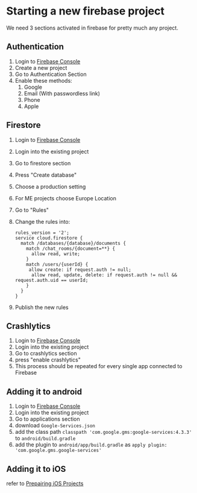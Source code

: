 # Starting a new firebase project

We need 3 sections activated in firebase for pretty much any project.

## Authentication

1. Login to [Firebase Console](https://console.firebase.google.com)
2. Create a new project
3. Go to Authentication Section
4. Enable these methods:
   1. Google
   2. Email (With passwordless link)
   3. Phone
   4. Apple

## Firestore

1. Login to [Firebase Console](https://console.firebase.google.com)

2. Login into the existing project

3. Go to firestore section

4. Press "Create database"

5. Choose a production setting

6. For ME projects choose Europe Location

7. Go to "Rules"

8. Change the rules into:

   ```
   rules_version = '2';
   service cloud.firestore {
     match /databases/{database}/documents {
       match /chat_rooms/{document=**} {
         allow read, write;
       }
       match /users/{userId} {
       	allow create: if request.auth != null;
         allow read, update, delete: if request.auth != null && request.auth.uid == userId;
       }
     }
   }
   ```

9. Publish the new rules

## Crashlytics

1. Login to [Firebase Console](https://console.firebase.google.com)
2. Login into the existing project
3. Go to crashlytics section
4. press "enable crashlytics"
5. This process should be repeated for every single app connected to Firebase

## Adding it to android

1. Login to [Firebase Console](https://console.firebase.google.com)
2. Login into the existing project
3. Go to applications section
4. download `Google-Services.json`
5. add the class path `classpath 'com.google.gms:google-services:4.3.3'` to `android/build.gradle`
6. add the plugin to `android/app/build.gradle` as `apply plugin: 'com.google.gms.google-services'`

## Adding it to iOS

refer to [Prepairing iOS Projects](./prepaire-ios.md)
